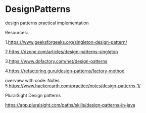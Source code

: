 # DesignPatterns
design patterns practical implementation

Resources:

1.https://www.geeksforgeeks.org/singleton-design-pattern/

2.https://dzone.com/articles/design-patterns-singleton

3.https://www.dofactory.com/net/design-patterns

4.https://refactoring.guru/design-patterns/factory-method

overview with code: Notes
5.https://www.hackerearth.com/practice/notes/design-patterns-1/

PluralSight Design patterns 

https://app.pluralsight.com/paths/skills/design-patterns-in-java


